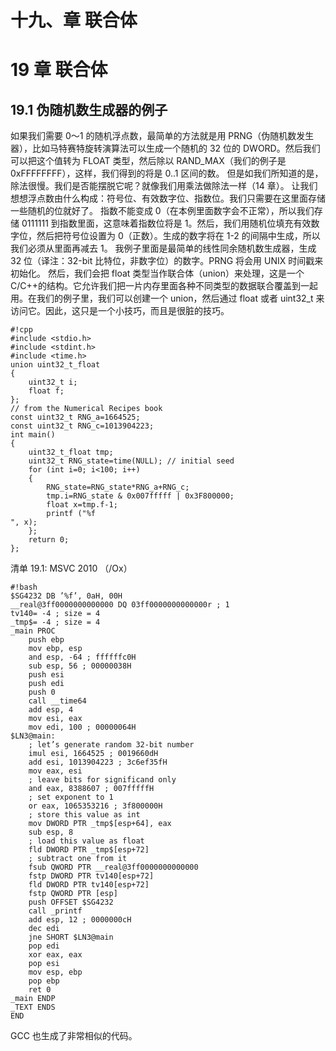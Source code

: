 # 十九、章 联合体

# 19 章 联合体

## 19.1 伪随机数生成器的例子

如果我们需要 0～1 的随机浮点数，最简单的方法就是用 PRNG（伪随机数发生器），比如马特赛特旋转演算法可以生成一个随机的 32 位的 DWORD。然后我们可以把这个值转为 FLOAT 类型，然后除以 RAND_MAX（我们的例子是 0xFFFFFFFF），这样，我们得到的将是 0..1 区间的数。 但是如我们所知道的是，除法很慢。我们是否能摆脱它呢？就像我们用乘法做除法一样（14 章）。 让我们想想浮点数由什么构成：符号位、有效数字位、指数位。我们只需要在这里面存储一些随机的位就好了。 指数不能变成 0（在本例里面数字会不正常），所以我们存储 0111111 到指数里面，这意味着指数位将是 1。然后，我们用随机位填充有效数字位，然后把符号位设置为 0（正数）。生成的数字将在 1-2 的间隔中生成，所以我们必须从里面再减去 1。 我例子里面是最简单的线性同余随机数生成器，生成 32 位（译注：32-bit 比特位，非数字位）的数字。PRNG 将会用 UNIX 时间戳来初始化。 然后，我们会把 float 类型当作联合体（union）来处理，这是一个 C/C++的结构。它允许我们把一片内存里面各种不同类型的数据联合覆盖到一起用。在我们的例子里，我们可以创建一个 union，然后通过 float 或者 uint32_t 来访问它。因此，这只是一个小技巧，而且是很脏的技巧。

```
#!cpp
#include <stdio.h>
#include <stdint.h>
#include <time.h>
union uint32_t_float
{
    uint32_t i;
    float f;
};
// from the Numerical Recipes book
const uint32_t RNG_a=1664525;
const uint32_t RNG_c=1013904223;
int main()
{
    uint32_t_float tmp;
    uint32_t RNG_state=time(NULL); // initial seed
    for (int i=0; i<100; i++)
    {
        RNG_state=RNG_state*RNG_a+RNG_c;
        tmp.i=RNG_state & 0x007fffff | 0x3F800000;
        float x=tmp.f-1;
        printf ("%f
", x);
    };
    return 0;
}; 
```

清单 19.1: MSVC 2010 （/Ox）

```
#!bash
$SG4232 DB ’%f’, 0aH, 00H
__real@3ff0000000000000 DQ 03ff0000000000000r ; 1
tv140= -4 ; size = 4
_tmp$= -4 ; size = 4
_main PROC
    push ebp
    mov ebp, esp
    and esp, -64 ; ffffffc0H
    sub esp, 56 ; 00000038H
    push esi
    push edi
    push 0
    call __time64
    add esp, 4
    mov esi, eax
    mov edi, 100 ; 00000064H
$LN3@main:
    ; let’s generate random 32-bit number
    imul esi, 1664525 ; 0019660dH
    add esi, 1013904223 ; 3c6ef35fH
    mov eax, esi
    ; leave bits for significand only
    and eax, 8388607 ; 007fffffH
    ; set exponent to 1
    or eax, 1065353216 ; 3f800000H
    ; store this value as int
    mov DWORD PTR _tmp$[esp+64], eax
    sub esp, 8
    ; load this value as float
    fld DWORD PTR _tmp$[esp+72]
    ; subtract one from it
    fsub QWORD PTR __real@3ff0000000000000
    fstp DWORD PTR tv140[esp+72]
    fld DWORD PTR tv140[esp+72]
    fstp QWORD PTR [esp]
    push OFFSET $SG4232
    call _printf
    add esp, 12 ; 0000000cH
    dec edi
    jne SHORT $LN3@main
    pop edi
    xor eax, eax
    pop esi
    mov esp, ebp
    pop ebp
    ret 0
_main ENDP
_TEXT ENDS
END 
```

GCC 也生成了非常相似的代码。
